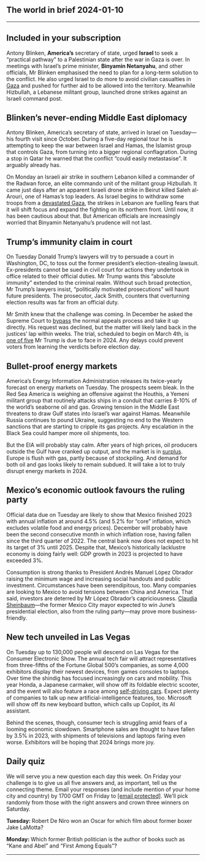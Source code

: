 ## The world in brief 2024-01-10

----------

## Included in your subscription



Antony Blinken, <strong>America’s</strong> secretary of state, urged <strong>Israel </strong>to seek a “practical pathway” to a Palestinian state after the war in Gaza is over. In meetings with Israel’s prime minister, <strong>Binyamin Netanyahu</strong>, and other officials, Mr Blinken emphasised the need to plan for a long-term solution to the conflict. He also urged Israel to do more to avoid civilian casualties in [Gaza](https://https://www.https://www.economist.com/israel-hamas) and pushed for further aid to be allowed into the territory. Meanwhile Hizbullah, a Lebanese militant group, launched drone strikes against an Israeli command post.

## Blinken’s never-ending Middle East diplomacy

Antony Blinken, America’s secretary of state, arrived in Israel on Tuesday—his fourth visit since October. During a five-day regional tour he is attempting to keep the war between Israel and Hamas, the Islamist group that controls Gaza, from turning into a bigger regional conflagration. During a stop in Qatar he warned that the conflict “could easily metastasise”. It arguably already has.

On Monday an Israeli air strike in southern Lebanon killed a commander of the Radwan force, an elite commando unit of the militant group Hizbullah. It came just days after an apparent Israeli drone strike in Beirut killed Saleh al-Arouri, one of Hamas’s top leaders. As Israel begins to withdraw some troops from a [devastated Gaza](https://https://www.https://www.economist.com/middle-east-and-africa/2023/12/14/israels-current-large-scale-operation-is-the-last-one-in-gaza), the strikes in Lebanon are fuelling fears that it will shift focus and expand the fighting on its northern front. Until now, it has been cautious about that. But American officials are increasingly worried that Binyamin Netanyahu’s prudence will not last.

## Trump’s immunity claim in court

On Tuesday Donald Trump’s lawyers will try to persuade a court in Washington, DC, to toss out the former president’s election-stealing lawsuit. Ex-presidents cannot be sued in civil court for actions they undertook in office related to their official duties. Mr Trump wants this “absolute immunity” extended to the criminal realm. Without such broad protection, Mr Trump’s lawyers insist, “politically motivated prosecutions” will haunt future presidents. The prosecutor, Jack Smith, counters that overturning election results was far from an official duty. 

Mr Smith knew that the challenge was coming. In December he asked the Supreme Court to [bypass](https://https://www.https://www.economist.com/united-states/2023/12/12/the-supreme-court-will-decide-how-quickly-donald-trump-is-prosecuted) the normal appeals process and take it up directly. His request was declined, but the matter will likely land back in the justices’ lap within weeks. The trial, scheduled to begin on March 4th, is [one of five](https://https://www.https://www.economist.com/the-economist-explains/2023/09/06/a-primer-on-trumps-criminal-trials) Mr Trump is due to face in 2024. Any delays could prevent voters from learning the verdicts before election day.

## Bullet-proof energy markets

America’s Energy Information Administration releases its twice-yearly forecast on energy markets on Tuesday. The prospects seem bleak. In the Red Sea America is weighing an offensive against the Houthis, a Yemeni militant group that routinely attacks ships in a conduit that carries 8-10% of the world’s seaborne oil and gas. Growing tension in the Middle East threatens to draw Gulf states into Israel’s war against Hamas. Meanwhile Russia continues to pound Ukraine, suggesting no end to the Western sanctions that are starting to cripple its gas projects. Any escalation in the Black Sea could hamper more oil shipments, too.

But the EIA will probably stay calm. After years of high prices, oil producers outside the Gulf have cranked up output, and the market is in [surplus](https://https://www.https://www.economist.com/finance-and-economics/2024/01/04/three-surprises-that-could-inflame-commodity-markets-in-2024). Europe is flush with gas, partly because of stockpiling. And demand for both oil and gas looks likely to remain subdued. It will take a lot to truly disrupt energy markets in 2024.

## Mexico’s economic outlook favours the ruling party

Official data due on Tuesday are likely to show that Mexico finished 2023 with annual inflation at around 4.5% (and 5.2% for “core” inflation, which excludes volatile food and energy prices). December will probably have been the second consecutive month in which inflation rose, having fallen since the third quarter of 2022. The central bank now does not expect to hit its target of 3% until 2025. Despite that, Mexico’s historically lacklustre economy is doing fairly well: GDP growth in 2023 is projected to have exceeded 3%.

Consumption is strong thanks to President Andrés Manuel López Obrador raising the minimum wage and increasing social handouts and public investment. Circumstances have been serendipitous, too. Many companies are looking to Mexico to avoid tensions between China and America. That said, investors are deterred by Mr López Obrador’s capriciousness. [Claudia Sheinbaum](https://https://www.https://www.economist.com/the-world-ahead/2023/11/13/mexico-will-elect-its-first-female-president)—the former Mexico City mayor expected to win June’s presidential election, also from the ruling party—may prove more business-friendly.

## New tech unveiled in Las Vegas

On Tuesday up to 130,000 people will descend on Las Vegas for the Consumer Electronic Show. The annual tech fair will attract representatives from three-fifths of the Fortune Global 500’s companies, as some 4,000 exhibitors display their newest devices, from games consoles to laptops. Over time the shindig has focused increasingly on cars and mobility. This year Honda, a Japanese carmaker, will show off its foldable electric scooter, and the event will also feature a race among [self-driving cars](https://https://www.https://www.economist.com/the-world-ahead/2023/11/13/self-driving-cars-are-slowly-moving-forward). Expect plenty of companies to talk up new artificial-intelligence features, too. Microsoft will show off its new keyboard button, which calls up Copilot, its AI assistant.

Behind the scenes, though, consumer tech is struggling amid fears of a looming economic slowdown. Smartphone sales are thought to have fallen by 3.5% in 2023, with shipments of televisions and laptops faring even worse. Exhibitors will be hoping that 2024 brings more joy.

## Daily quiz

We will serve you a new question each day this week. On Friday your challenge is to give us all five answers and, as important, tell us the connecting theme. Email your responses (and include mention of your home city and country) by 1700 GMT on Friday to [<span class="__cf_email__" data-cfemail="0756726e7d42747775627474684762646869686a6e74732964686a">[email&#160;protected]</span>](https://https://www.https://www.economist.com/cdn-cgi/l/email-protection#1d4c687467586e6d6f786e6e725d787e72737270746e69337e7270). We’ll pick randomly from those with the right answers and crown three winners on Saturday.

<strong>Tuesday: </strong>Robert De Niro won an Oscar for which film about former boxer Jake LaMotta?

<strong>Monday: </strong>Which former British politician is the author of books such as “Kane and Abel” and “First Among Equals”?

----------
